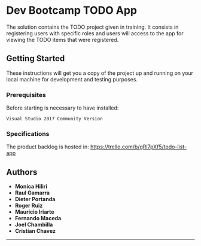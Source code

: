 # Dev Bootcamp TODO App

The solution contains the TODO project given in training. It consists in registering users with specific roles and users will access to the app for viewing the TODO items that were registered.

## Getting Started

These instructions will get you a copy of the project up and running on your local machine for development and testing purposes.

### Prerequisites

Before starting is necessary to have installed:

```
Visual Studio 2017 Community Version
```

### Specifications

The product backlog is hosted in: https://trello.com/b/gRl7pXf5/todo-list-app 

## Authors

* **Monica Hiliri**
* **Raul Gamarra**
* **Dieter Portanda**
* **Roger Ruiz**
* **Mauricio Iriarte**
* **Fernando Maceda**
* **Joel Chambilla**
* **Cristian Chavez**


****